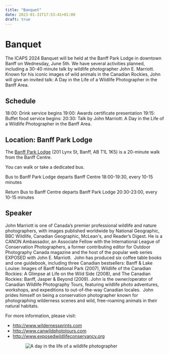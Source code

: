```yaml
---
title: "Banquet"
date: 2023-01-31T17:53:41+01:00
draft: true
---
```


# Banquet

The ICAPS 2024 Banquet will be held at the Banff Park Lodge in downtown Banff on Wednesday, June 5th.  We have several activities planned, including a 30-40 minute talk by wildlife photographer John E. Marriott. Known for his iconic images of wild animals in the Canadian Rockies, John will give an invited talk: A Day in the Life of a Wildlife Photographer in the Banff Area.

## Schedule

18:00: Drink service begins
19:00: Awards certificate presentation
19:15: Buffet food service begins:
20:30: Talk by John Marriott: A Day in the Life of a Wildlife Photographer in the Banff Area.

## Location: Banff Park Lodge

The [Banff Park Lodge](https://maps.app.goo.gl/Wdsq8Q7wUWScsSeq7) (201 Lynx St, Banff, AB T1L 1K5) is a 20-minute walk from the Banff Centre. 

You can walk or take a dedicated bus. 

Bus to Banff Park Lodge departs Banff Centre
18:00-19:30, every 10-15 minutes

Return Bus to Banff Centre departs Banff Park Lodge
20:30-23:00, every 10-15 minutes

## Speaker

John Marriott is one of Canada’s premier professional wildlife and nature photographers, with images published worldwide by National Geographic, BBC Wildlife, Canadian Geographic, McLean's, and Reader’s Digest. He is a CANON Ambassador, an Associate Fellow with the International League of Conservation Photographers, a former contributing editor for Outdoor Photography Canada magazine and the host of the popular web series EXPOSED with John E. Marriott.
‍
John has produced six coffee table books and one guidebook, including three Canadian bestsellers: Banff & Lake Louise: Images of Banff National Park (2007), Wildlife of the Canadian Rockies: A Glimpse at Life on the Wild Side (2008), and The Canadian Rockies: Banff, Jasper & Beyond (2009). John is the owner/operator of Canadian Wildlife Photography Tours, featuring wildlife photo adventures, workshops, and expeditions to out-of-the-way Canadian locales.
‍
John prides himself on being a conservation photographer known for photographing wilderness scenes and wild, free-roaming animals in their natural habitats.

For more information, please visit:

- http://www.wildernessprints.com
- http://www.canwildphototours.com
- http://www.exposedwildlifeconservancy.org

<figure>
<div style="text-align:center; width:80%">
  <img
  src="/img/marriott.jpg"
  alt="A day in the life of a wildlife photographer">
  <figcaption></figcaption>
</div>
</figure>
